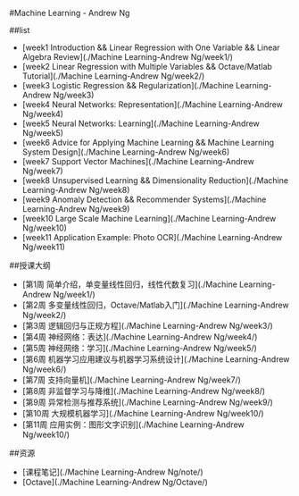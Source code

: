 #Machine Learning - Andrew Ng



##list
- [week1  Introduction && Linear Regression with One Variable && Linear Algebra Review](./Machine Learning-Andrew Ng/week1/)
- [week2  Linear Regression with Multiple Variables && Octave/Matlab Tutorial](./Machine Learning-Andrew Ng/week2/)
- [week3  Logistic Regression && Regularization](./Machine Learning-Andrew Ng/week3)
- [week4  Neural Networks: Representation](./Machine Learning-Andrew Ng/week4)
- [week5  Neural Networks: Learning](./Machine Learning-Andrew Ng/week5)
- [week6  Advice for Applying Machine Learning && Machine Learning System Design](./Machine Learning-Andrew Ng/week6)
- [week7  Support Vector Machines](./Machine Learning-Andrew Ng/week7)
- [week8  Unsupervised Learning && Dimensionality Reduction](./Machine Learning-Andrew Ng/week8)
- [week9  Anomaly Detection && Recommender Systems](./Machine Learning-Andrew Ng/week9)
- [week10  Large Scale Machine Learning](./Machine Learning-Andrew Ng/week10)
- [week11  Application Example: Photo OCR](./Machine Learning-Andrew Ng/week11)



##授课大纲
- [第1周 简单介绍，单变量线性回归，线性代数复习](./Machine Learning-Andrew Ng/week1/)
- [第2周 多变量线性回归，Octave/Matlab入门](./Machine Learning-Andrew Ng/week2/)
- [第3周 逻辑回归与正规方程](./Machine Learning-Andrew Ng/week3/)
- [第4周 神经网络：表达](./Machine Learning-Andrew Ng/week4/)
- [第5周 神经网络：学习](./Machine Learning-Andrew Ng/week5/)
- [第6周 机器学习应用建议与机器学习系统设计](./Machine Learning-Andrew Ng/week6/)
- [第7周 支持向量机](./Machine Learning-Andrew Ng/week7/)
- [第8周 非监督学习与降维](./Machine Learning-Andrew Ng/week8/)
- [第9周 异常检测与推荐系统](./Machine Learning-Andrew Ng/week9/)
- [第10周 大规模机器学习](./Machine Learning-Andrew Ng/week10/)
- [第11周 应用实例：图形文字识别](./Machine Learning-Andrew Ng/week10/)


##资源
- [课程笔记](./Machine Learning-Andrew Ng/note/)
- [Octave](./Machine Learning-Andrew Ng/Octave/)

